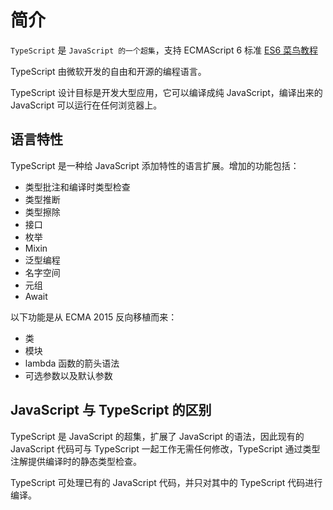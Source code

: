 # 简介

`TypeScript` 是 `JavaScript 的一个超集`，支持 ECMAScript 6 标准 [ES6 菜鸟教程](https://www.runoob.com/w3cnote/es6-tutorial.html)

TypeScript 由微软开发的自由和开源的编程语言。

TypeScript 设计目标是开发大型应用，它可以编译成纯 JavaScript，编译出来的 JavaScript 可以运行在任何浏览器上。

## 语言特性

TypeScript 是一种给 JavaScript 添加特性的语言扩展。增加的功能包括：

- 类型批注和编译时类型检查
- 类型推断
- 类型擦除
- 接口
- 枚举
- Mixin
- 泛型编程
- 名字空间
- 元组
- Await

以下功能是从 ECMA 2015 反向移植而来：

- 类
- 模块
- lambda 函数的箭头语法
- 可选参数以及默认参数

## JavaScript 与 TypeScript 的区别

TypeScript 是 JavaScript 的超集，扩展了 JavaScript 的语法，因此现有的 JavaScript 代码可与 TypeScript 一起工作无需任何修改，TypeScript 通过类型注解提供编译时的静态类型检查。

TypeScript 可处理已有的 JavaScript 代码，并只对其中的 TypeScript 代码进行编译。

<style>
    .img-box{
        display: flex;
        justify-content: space-around;
    }
</style>
<div class="img-box">
    <img class="zoom-custom-imgs" :src="$withBase('/assets/img/ts/ts1.png')" />
    <img class="zoom-custom-imgs" :src="$withBase('/assets/img/ts/ts2.png')" />
</div>